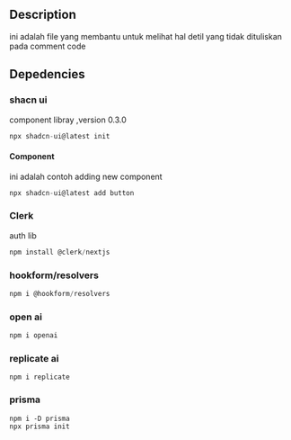 ## Description

ini adalah file yang membantu untuk melihat hal detil yang tidak dituliskan pada comment code

## Depedencies

### shacn ui

component libray ,version 0.3.0

```jsx
npx shadcn-ui@latest init
```

#### Component

ini adalah contoh adding new component

```jsx
npx shadcn-ui@latest add button
```

### Clerk

auth lib

```jsx
npm install @clerk/nextjs
```

### hookform/resolvers

```jsx
npm i @hookform/resolvers
```

### open ai

```jsx
npm i openai
```

### replicate ai

```tsx
npm i replicate
```

### prisma

```tsx
npm i -D prisma
npx prisma init
```
